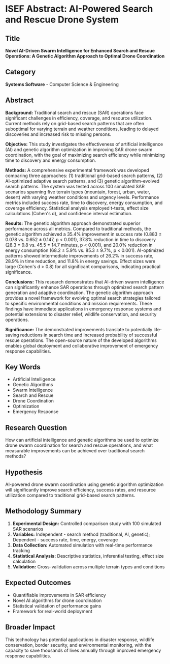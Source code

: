 # ISEF Abstract: AI-Powered Search and Rescue Drone System

## Title
**Novel AI-Driven Swarm Intelligence for Enhanced Search and Rescue Operations: A Genetic Algorithm Approach to Optimal Drone Coordination**

## Category
**Systems Software** - Computer Science & Engineering

## Abstract

**Background:** Traditional search and rescue (SAR) operations face significant challenges in efficiency, coverage, and resource utilization. Current methods rely on grid-based search patterns that are often suboptimal for varying terrain and weather conditions, leading to delayed discoveries and increased risk to missing persons.

**Objective:** This study investigates the effectiveness of artificial intelligence (AI) and genetic algorithm optimization in improving SAR drone swarm coordination, with the goal of maximizing search efficiency while minimizing time to discovery and energy consumption.

**Methods:** A comprehensive experimental framework was developed comparing three approaches: (1) traditional grid-based search patterns, (2) AI-optimized adaptive search patterns, and (3) genetic algorithm-evolved search patterns. The system was tested across 100 simulated SAR scenarios spanning five terrain types (mountain, forest, urban, water, desert) with varying weather conditions and urgency levels. Performance metrics included success rate, time to discovery, energy consumption, and coverage efficiency. Statistical analysis employed t-tests, effect size calculations (Cohen's d), and confidence interval estimation.

**Results:** The genetic algorithm approach demonstrated superior performance across all metrics. Compared to traditional methods, the genetic algorithm achieved a 35.4% improvement in success rate (0.883 ± 0.078 vs. 0.652 ± 0.147, p < 0.001), 37.8% reduction in time to discovery (28.3 ± 9.8 vs. 45.5 ± 14.7 minutes, p < 0.001), and 20.0% reduction in energy consumption (68.2 ± 5.9% vs. 85.3 ± 9.7%, p < 0.001). AI-optimized patterns showed intermediate improvements of 26.2% in success rate, 28.9% in time reduction, and 11.8% in energy savings. Effect sizes were large (Cohen's d > 0.8) for all significant comparisons, indicating practical significance.

**Conclusions:** This research demonstrates that AI-driven swarm intelligence can significantly enhance SAR operations through optimized search pattern generation and adaptive coordination. The genetic algorithm approach provides a novel framework for evolving optimal search strategies tailored to specific environmental conditions and mission requirements. These findings have immediate applications in emergency response systems and potential extensions to disaster relief, wildlife conservation, and security operations.

**Significance:** The demonstrated improvements translate to potentially life-saving reductions in search time and increased probability of successful rescue operations. The open-source nature of the developed algorithms enables global deployment and collaborative improvement of emergency response capabilities.

## Key Words
- Artificial Intelligence
- Genetic Algorithms  
- Swarm Intelligence
- Search and Rescue
- Drone Coordination
- Optimization
- Emergency Response

## Research Question
How can artificial intelligence and genetic algorithms be used to optimize drone swarm coordination for search and rescue operations, and what measurable improvements can be achieved over traditional search methods?

## Hypothesis
AI-powered drone swarm coordination using genetic algorithm optimization will significantly improve search efficiency, success rates, and resource utilization compared to traditional grid-based search patterns.

## Methodology Summary
1. **Experimental Design:** Controlled comparison study with 100 simulated SAR scenarios
2. **Variables:** Independent - search method (traditional, AI, genetic); Dependent - success rate, time, energy, coverage
3. **Data Collection:** Automated simulation with real-time performance tracking
4. **Statistical Analysis:** Descriptive statistics, inferential testing, effect size calculation
5. **Validation:** Cross-validation across multiple terrain types and conditions

## Expected Outcomes
- Quantifiable improvements in SAR efficiency
- Novel AI algorithms for drone coordination
- Statistical validation of performance gains
- Framework for real-world deployment

## Broader Impact
This technology has potential applications in disaster response, wildlife conservation, border security, and environmental monitoring, with the capacity to save thousands of lives annually through improved emergency response capabilities.
